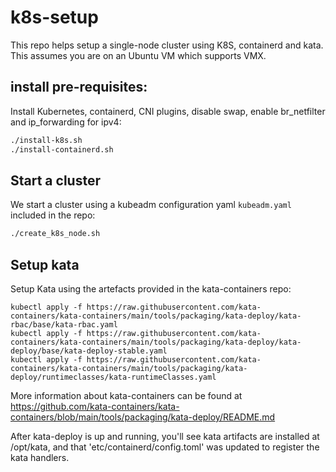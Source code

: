 # k8s-setup
 
This repo helps setup a single-node cluster using K8S, containerd and kata.  
This assumes you are on an Ubuntu VM which supports VMX.

## install pre-requisites: 
 
Install Kubernetes, containerd, CNI plugins, disable swap, enable br_netfilter and ip_forwarding for ipv4: 
```bash  
./install-k8s.sh
./install-containerd.sh 
``` 
 
## Start a cluster 
 
We start a cluster using a  kubeadm configuration yaml `kubeadm.yaml` included in the repo: 
```bash 
./create_k8s_node.sh 
``` 
 
## Setup kata

Setup Kata using the artefacts provided in the kata-containers repo:
```
kubectl apply -f https://raw.githubusercontent.com/kata-containers/kata-containers/main/tools/packaging/kata-deploy/kata-rbac/base/kata-rbac.yaml
kubectl apply -f https://raw.githubusercontent.com/kata-containers/kata-containers/main/tools/packaging/kata-deploy/kata-deploy/base/kata-deploy-stable.yaml
kubectl apply -f https://raw.githubusercontent.com/kata-containers/kata-containers/main/tools/packaging/kata-deploy/runtimeclasses/kata-runtimeClasses.yaml
```

More information about kata-containers can be found at https://github.com/kata-containers/kata-containers/blob/main/tools/packaging/kata-deploy/README.md 

After kata-deploy is up and running, you'll see kata artifacts are installed at /opt/kata, and that 'etc/containerd/config.toml' was updated to register the kata handlers.



